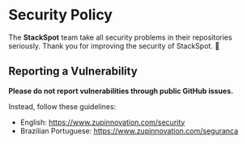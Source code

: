 # Security Policy

The **StackSpot** team take all security problems in their repositories
seriously. Thank you for improving the security of StackSpot. :orange_heart:

## Reporting a Vulnerability

**Please do not report vulnerabilities through public GitHub issues.**

Instead, follow these guidelines:

- English: https://www.zupinnovation.com/security
- Brazilian Portuguese: https://www.zupinnovation.com/seguranca
